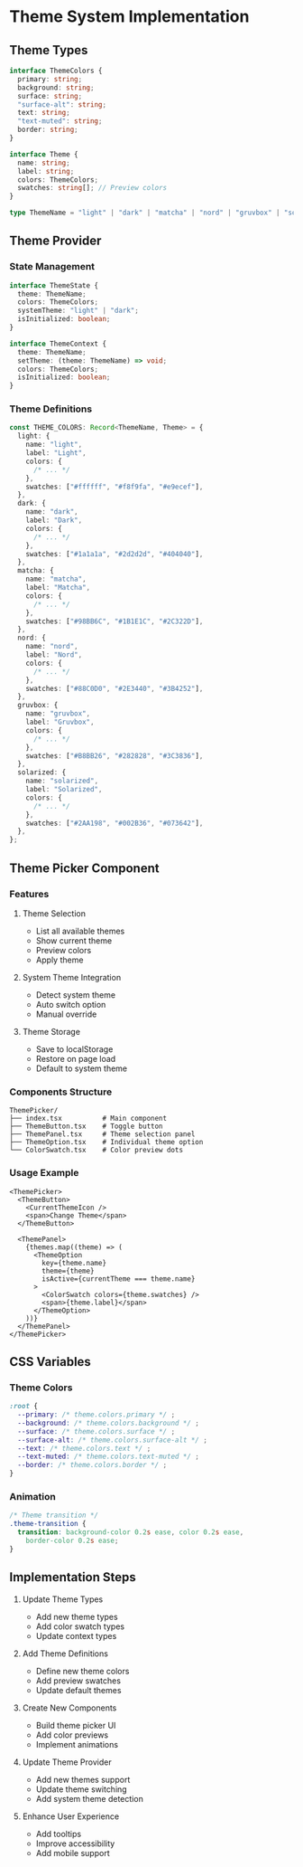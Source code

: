 # Theme System Implementation

## Theme Types

```typescript
interface ThemeColors {
  primary: string;
  background: string;
  surface: string;
  "surface-alt": string;
  text: string;
  "text-muted": string;
  border: string;
}

interface Theme {
  name: string;
  label: string;
  colors: ThemeColors;
  swatches: string[]; // Preview colors
}

type ThemeName = "light" | "dark" | "matcha" | "nord" | "gruvbox" | "solarized";
```

## Theme Provider

### State Management

```typescript
interface ThemeState {
  theme: ThemeName;
  colors: ThemeColors;
  systemTheme: "light" | "dark";
  isInitialized: boolean;
}

interface ThemeContext {
  theme: ThemeName;
  setTheme: (theme: ThemeName) => void;
  colors: ThemeColors;
  isInitialized: boolean;
}
```

### Theme Definitions

```typescript
const THEME_COLORS: Record<ThemeName, Theme> = {
  light: {
    name: "light",
    label: "Light",
    colors: {
      /* ... */
    },
    swatches: ["#ffffff", "#f8f9fa", "#e9ecef"],
  },
  dark: {
    name: "dark",
    label: "Dark",
    colors: {
      /* ... */
    },
    swatches: ["#1a1a1a", "#2d2d2d", "#404040"],
  },
  matcha: {
    name: "matcha",
    label: "Matcha",
    colors: {
      /* ... */
    },
    swatches: ["#98BB6C", "#1B1E1C", "#2C322D"],
  },
  nord: {
    name: "nord",
    label: "Nord",
    colors: {
      /* ... */
    },
    swatches: ["#88C0D0", "#2E3440", "#3B4252"],
  },
  gruvbox: {
    name: "gruvbox",
    label: "Gruvbox",
    colors: {
      /* ... */
    },
    swatches: ["#B8BB26", "#282828", "#3C3836"],
  },
  solarized: {
    name: "solarized",
    label: "Solarized",
    colors: {
      /* ... */
    },
    swatches: ["#2AA198", "#002B36", "#073642"],
  },
};
```

## Theme Picker Component

### Features

1. Theme Selection

   - List all available themes
   - Show current theme
   - Preview colors
   - Apply theme

2. System Theme Integration

   - Detect system theme
   - Auto switch option
   - Manual override

3. Theme Storage
   - Save to localStorage
   - Restore on page load
   - Default to system theme

### Components Structure

```
ThemePicker/
├── index.tsx          # Main component
├── ThemeButton.tsx    # Toggle button
├── ThemePanel.tsx     # Theme selection panel
├── ThemeOption.tsx    # Individual theme option
└── ColorSwatch.tsx    # Color preview dots
```

### Usage Example

```tsx
<ThemePicker>
  <ThemeButton>
    <CurrentThemeIcon />
    <span>Change Theme</span>
  </ThemeButton>

  <ThemePanel>
    {themes.map((theme) => (
      <ThemeOption
        key={theme.name}
        theme={theme}
        isActive={currentTheme === theme.name}
      >
        <ColorSwatch colors={theme.swatches} />
        <span>{theme.label}</span>
      </ThemeOption>
    ))}
  </ThemePanel>
</ThemePicker>
```

## CSS Variables

### Theme Colors

```css
:root {
  --primary: /* theme.colors.primary */ ;
  --background: /* theme.colors.background */ ;
  --surface: /* theme.colors.surface */ ;
  --surface-alt: /* theme.colors.surface-alt */ ;
  --text: /* theme.colors.text */ ;
  --text-muted: /* theme.colors.text-muted */ ;
  --border: /* theme.colors.border */ ;
}
```

### Animation

```css
/* Theme transition */
.theme-transition {
  transition: background-color 0.2s ease, color 0.2s ease,
    border-color 0.2s ease;
}
```

## Implementation Steps

1. Update Theme Types

   - Add new theme types
   - Add color swatch types
   - Update context types

2. Add Theme Definitions

   - Define new theme colors
   - Add preview swatches
   - Update default themes

3. Create New Components

   - Build theme picker UI
   - Add color previews
   - Implement animations

4. Update Theme Provider

   - Add new themes support
   - Update theme switching
   - Add system theme detection

5. Enhance User Experience
   - Add tooltips
   - Improve accessibility
   - Add mobile support
